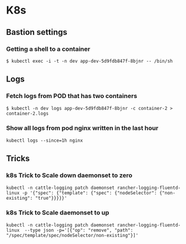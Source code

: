 # K8s

## Bastion settings




### Getting a shell to a container 

```
$ kubectl exec -i -t -n dev app-dev-5d9fdb847f-8bjnr -- /bin/sh
```

## Logs

### Fetch logs from POD that has two containers

```
$ kubectl -n dev logs app-dev-5d9fdb847f-8bjnr -c container-2 > container-2.logs
```

### Show all logs from pod nginx written in the last hour

```
kubectl logs --since=1h nginx
```

## Tricks

### k8s Trick to Scale down daemonset to zero
```
kubectl -n cattle-logging patch daemonset rancher-logging-fluentd-linux -p '{"spec": {"template": {"spec": {"nodeSelector": {"non-existing": "true"}}}}}'
```

### k8s Trick to Scale daemonset to up

```
kubectl -n cattle-logging patch daemonset rancher-logging-fluentd-linux  --type json -p='[{"op": "remove", "path": "/spec/template/spec/nodeSelector/non-existing"}]'
```

